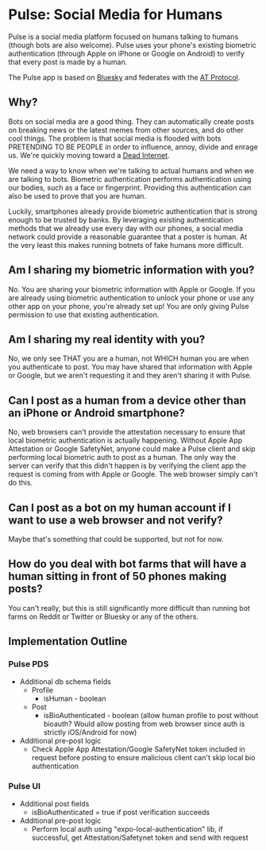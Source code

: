 # Pulse: Social Media for Humans
Pulse is a social media platform focused on humans talking to humans (though bots are also welcome). Pulse uses your phone's existing biometric authentication (through Apple on iPhone or Google on Android) to verify that every post is made by a human.

The Pulse app is based on [Bluesky](https://github.com/bluesky-social/social-app) and federates with the [AT Protocol](https://github.com/bluesky-social/atproto).

## Why?
Bots on social media are a good thing. They can automatically create posts on breaking news or the latest memes from other sources, and do other cool things. The problem is that social media is flooded with bots PRETENDING TO BE PEOPLE in order to influence, annoy, divide and enrage us.  We're quickly moving toward a [Dead Internet](https://en.wikipedia.org/wiki/Dead_Internet_theory).  

We need a way to know when we're talking to actual humans and when we are talking to bots.  Biometric authentication performs authentication using our bodies, such as a face or fingerprint.  Providing this authentication can also be used to prove that you are human.

Luckily, smartphones already provide biometric authentication that is strong enough to be trusted by banks.  By leveraging existing authentication methods that we already use every day with our phones, a social media network could provide a reasonable guarantee that a poster is human.  At the very least this makes running botnets of fake humans more difficult.

## Am I sharing my biometric information with you?
No. You are sharing your biometric information with Apple or Google. If you are already using biometric authentication to unlock your phone or use any other app on your phone, you're already set up! You are only giving Pulse permission to use that existing authentication.

## Am I sharing my real identity with you?
No, we only see THAT you are a human, not WHICH human you are when you authenticate to post. You may have shared that information with Apple or Google, but we aren't requesting it and they aren't sharing it with Pulse.

## Can I post as a human from a device other than an iPhone or Android smartphone?
No, web browsers can't provide the attestation necessary to ensure that local biometric authentication is actually happening.  Without Apple App Attestation or Google SafetyNet, anyone could make a Pulse client and skip performing local biometric auth to post as a human.  The only way the server can verify that this didn't happen is by verifying the client app the request is coming from with Apple or Google.  The web browser simply can't do this.

## Can I post as a bot on my human account if I want to use a web browser and not verify?
Maybe that's something that could be supported, but not for now.

## How do you deal with bot farms that will have a human sitting in front of 50 phones making posts?
You can't really, but this is still significantly more difficult than running bot farms on Reddit or Twitter or Bluesky or any of the others.

## Implementation Outline
### Pulse PDS
* Additional db schema fields
	* Profile
		* isHuman - boolean
	* Post
		* isBioAuthenticated - boolean (allow human profile to post without bioauth?  Would allow posting from web browser since auth is strictly iOS/Android for now)
* Additional pre-post logic
	* Check Apple App Attestation/Google SafetyNet token included in request before posting to ensure malicious client can't skip local bio authentication

### Pulse UI
* Additional post fields
    * isBioAuthenticated = true if post verification succeeds
* Additional pre-post logic
	* Perform local auth using "expo-local-authentication" lib, if successful, get Attestation/Safetynet token and send with request